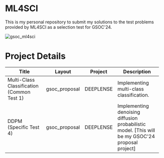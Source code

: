 # ML4SCI
This is my personal repository to submit my solutions to the test problems provided by ML4SCI as a selection test for GSOC'24.

![gsoc_ml4sci](https://github.com/royforestano/2023_gsoc_ml4sci_qmlhep_gnn/assets/96851867/3ed6ecda-bbe2-4e80-8e97-fa3e3b6647bf)

# Project Details

| Title                                | Layout        | Project    | Description                                                |
|--------------------------------------|---------------|------------|------------------------------------------------------------|
| Multi-Class Classification (Common Test 1) | gsoc_proposal | DEEPLENSE  | Implementing multi-class classification.  
| DDPM (Specific Test 4)               | gsoc_proposal | DEEPLENSE  | Implementing denoising diffusion probabilistic model. [This will be my GSOC'24 proposal project] |
